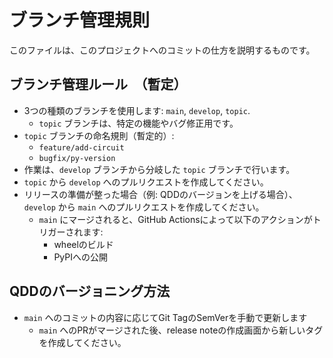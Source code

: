 # ブランチ管理規則

このファイルは、このプロジェクトへのコミットの仕方を説明するものです。

## ブランチ管理ルール　（暫定）

- 3つの種類のブランチを使用します: `main`, `develop`, `topic`.
  - `topic` ブランチは、特定の機能やバグ修正用です。
- `topic` ブランチの命名規則（暫定的）:
  - `feature/add-circuit`
  - `bugfix/py-version`
- 作業は、`develop` ブランチから分岐した `topic` ブランチで行います。
- `topic` から `develop` へのプルリクエストを作成してください。
- リリースの準備が整った場合（例: QDDのバージョンを上げる場合）、`develop` から `main` へのプルリクエストを作成してください。
  - `main` にマージされると、GitHub Actionsによって以下のアクションがトリガーされます:
    - wheelのビルド
    - PyPIへの公開

## QDDのバージョニング方法

- `main` へのコミットの内容に応じてGit TagのSemVerを手動で更新します
  - `main` へのPRがマージされた後、release noteの作成画面から新しいタグを作成してください。
